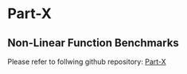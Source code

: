 # Part-X 

## Non-Linear Function Benchmarks
Please refer to follwing github repository: [Part-X](https://github.com/DaitTan/part_x)
